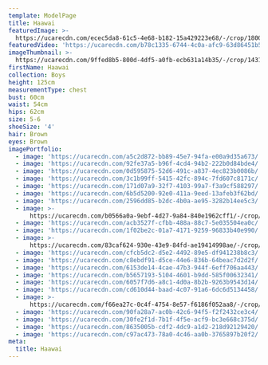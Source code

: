 ```yaml
---
template: ModelPage
title: Haawai
featuredImage: >-
  https://ucarecdn.com/ecec5da8-61c5-4e68-b182-15a429223e68/-/crop/1800x768/0,0/-/preview/
featuredVideo: 'https://ucarecdn.com/b78c1335-6744-4c0a-afc9-63d86451b5a9/'
imageThumbnail: >-
  https://ucarecdn.com/9ffed8b5-800d-4df5-a0fb-ecb631a14b35/-/crop/1431x1835/271,0/-/preview/
firstName: Haawai
collection: Boys
height: 125cm
measurementType: chest
bust: 60cm
waist: 54cm
hips: 62cm
size: 5-6
shoeSize: '4'
hair: Brown
eyes: Brown
imagePortfolio:
  - image: 'https://ucarecdn.com/a5c2d872-bb89-45e7-94fa-e00a9d35a673/'
  - image: 'https://ucarecdn.com/92fe37a5-b96f-4cd4-94b2-222b0d84bde4/'
  - image: 'https://ucarecdn.com/0d595875-52d6-491c-a837-4ec823b0086b/'
  - image: 'https://ucarecdn.com/3c1b99ff-5415-42fc-894c-7fd607c8171c/'
  - image: 'https://ucarecdn.com/171d07a9-32f7-4103-99a7-f3a9cf588297/'
  - image: 'https://ucarecdn.com/6b5d5200-92e0-411a-9eed-13afeb3f62bd/'
  - image: 'https://ucarecdn.com/2596dd85-b2dc-4b0a-ae95-3282b14ee5c3/'
  - image: >-
      https://ucarecdn.com/b0566a0a-9ebf-4d27-9a84-840e1962cff1/-/crop/472x375/0,0/-/preview/
  - image: 'https://ucarecdn.com/acb3527f-cfbb-488a-88c7-5e035504ea0c/'
  - image: 'https://ucarecdn.com/1f02be2c-01a7-4171-9259-96833b40e990/'
  - image: >-
      https://ucarecdn.com/83caf624-930e-43e9-84fd-ae19414998ae/-/crop/457x375/983,0/-/preview/
  - image: 'https://ucarecdn.com/cfcb5dc2-d5e2-4492-89e5-df941238b8c3/'
  - image: 'https://ucarecdn.com/c8ebdf91-d5ce-44e6-836b-64beac7d2d2f/'
  - image: 'https://ucarecdn.com/6153de14-4cae-47b3-944f-6eff706aa443/'
  - image: 'https://ucarecdn.com/b5657193-5104-4601-b9dd-585f00632341/'
  - image: 'https://ucarecdn.com/6057f7d6-a8c1-4d0a-8b2b-9263b9543d14/'
  - image: 'https://ucarecdn.com/cd610d44-baad-4c07-91a6-6dc6d5134458/'
  - image: >-
      https://ucarecdn.com/f66ea27c-0c4f-4754-8e57-f6186f052aa8/-/crop/456x375/493,0/-/preview/
  - image: 'https://ucarecdn.com/90fa28a7-ac0b-42c6-94f5-f2f2432ce3c4/'
  - image: 'https://ucarecdn.com/30fe2f1d-7b1f-4f5e-acf9-bc3e668c375d/'
  - image: 'https://ucarecdn.com/8635005b-cdf2-4dc9-a1d2-218d92129420/'
  - image: 'https://ucarecdn.com/c97ac473-78a0-4c46-aa0b-3765897b20f2/'
meta:
  title: Haawai
---
```


